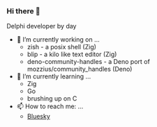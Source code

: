 ### Hi there 👋

Delphi developer by day
- 🔭 I’m currently working on ...
  - zish - a posix shell (Zig)
  - blip - a kilo like text editor (Zig)
  - deno-community-handles - a Deno port of mozzius/community_handles (Deno)
- 🌱 I’m currently learning ...
  - Zig
  - Go
  - brushing up on C
- 📫 How to reach me: ...
  - [Bluesky](https://bsky.app/profile/did:plc:zjgxnvy4b55v4ovuaqxa2qgy)

<!--
**kjloveless/kjloveless** is a ✨ _special_ ✨ repository because its `README.md` (this file) appears on your GitHub profile.

Here are some ideas to get you started:

- 🔭 I’m currently working on ...
- 🌱 I’m currently learning ...
- 👯 I’m looking to collaborate on ...
- 🤔 I’m looking for help with ...
- 💬 Ask me about ...
- 📫 How to reach me: ...
- 😄 Pronouns: ...
- ⚡ Fun fact: ...
-->
